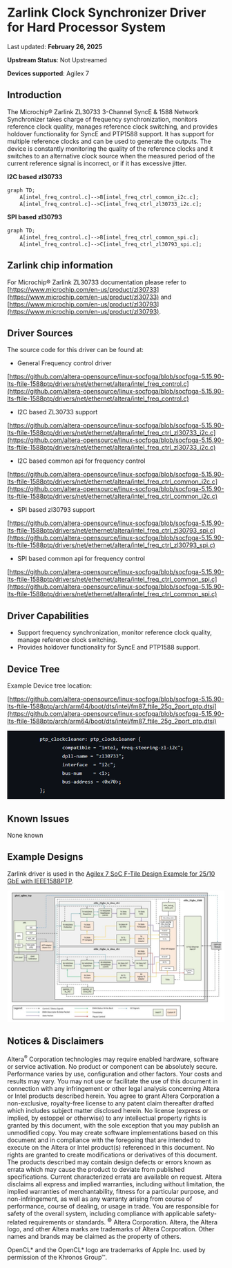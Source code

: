 # **Zarlink Clock Synchronizer Driver for Hard Processor System**

Last updated: **February 26, 2025** 

**Upstream Status**: Not Upstreamed

**Devices supported**: Agilex 7

## **Introduction**

The Microchip&reg; Zarlink ZL30733 3-Channel SyncE & 1588 Network Synchronizer takes charge of frequency synchronization, monitors reference clock quality, manages reference clock switching, and provides holdover functionality for SyncE and PTP1588 support. It has support for multiple reference clocks and can be used to generate the outputs. The device is constantly monitoring the quality of the reference clocks and it switches to an alternative clock source when the measured period of the current reference signal is incorrect, or if it has excessive jitter.

**I2C based zl30733**

```mermaid
graph TD;
    A[intel_freq_control.c]-->B[intel_freq_ctrl_common_i2c.c];
    A[intel_freq_control.c]-->C[intel_freq_ctrl_zl30733_i2c.c];
```

**SPI based zl30793**

```mermaid
graph TD;
    A[intel_freq_control.c]-->B[intel_freq_ctrl_common_spi.c];
    A[intel_freq_control.c]-->C[intel_freq_ctrl_zl30793_spi.c];
```

## **Zarlink chip information**

For Microchip&reg; Zarlink ZL30733 documentation please refer to [https://www.microchip.com/en-us/product/zl30733](https://www.microchip.com/en-us/product/zl30733) and [https://www.microchip.com/en-us/product/zl30793](https://www.microchip.com/en-us/product/zl30793).

## **Driver Sources**

The source code for this driver can be found at:

- General Frequency control driver

[https://github.com/altera-opensource/linux-socfpga/blob/socfpga-5.15.90-lts-ftile-1588ptp/drivers/net/ethernet/altera/intel_freq_control.c](https://github.com/altera-opensource/linux-socfpga/blob/socfpga-5.15.90-lts-ftile-1588ptp/drivers/net/ethernet/altera/intel_freq_control.c)

- I2C based ZL30733 support

[https://github.com/altera-opensource/linux-socfpga/blob/socfpga-5.15.90-lts-ftile-1588ptp/drivers/net/ethernet/altera/intel_freq_ctrl_zl30733_i2c.c](https://github.com/altera-opensource/linux-socfpga/blob/socfpga-5.15.90-lts-ftile-1588ptp/drivers/net/ethernet/altera/intel_freq_ctrl_zl30733_i2c.c)

- I2C based common api for frequency control

[https://github.com/altera-opensource/linux-socfpga/blob/socfpga-5.15.90-lts-ftile-1588ptp/drivers/net/ethernet/altera/intel_freq_ctrl_common_i2c.c](https://github.com/altera-opensource/linux-socfpga/blob/socfpga-5.15.90-lts-ftile-1588ptp/drivers/net/ethernet/altera/intel_freq_ctrl_common_i2c.c)

- SPI based zl30793 support

[https://github.com/altera-opensource/linux-socfpga/blob/socfpga-5.15.90-lts-ftile-1588ptp/drivers/net/ethernet/altera/intel_freq_ctrl_zl30793_spi.c](https://github.com/altera-opensource/linux-socfpga/blob/socfpga-5.15.90-lts-ftile-1588ptp/drivers/net/ethernet/altera/intel_freq_ctrl_zl30793_spi.c)

- SPI based common api for frequency control

[https://github.com/altera-opensource/linux-socfpga/blob/socfpga-5.15.90-lts-ftile-1588ptp/drivers/net/ethernet/altera/intel_freq_ctrl_common_spi.c](https://github.com/altera-opensource/linux-socfpga/blob/socfpga-5.15.90-lts-ftile-1588ptp/drivers/net/ethernet/altera/intel_freq_ctrl_common_spi.c)

## **Driver Capabilities**

* Support frequency synchronization, monitor reference clock quality, manage reference clock switching.
* Provides holdover functionality for SyncE and PTP1588 support.

## **Device Tree**

Example Device tree location:

[https://github.com/altera-opensource/linux-socfpga/blob/socfpga-5.15.90-lts-ftile-1588ptp/arch/arm64/boot/dts/intel/fm87_ftile_25g_2port_ptp.dtsi](https://github.com/altera-opensource/linux-socfpga/blob/socfpga-5.15.90-lts-ftile-1588ptp/arch/arm64/boot/dts/intel/fm87_ftile_25g_2port_ptp.dtsi)

![zarlink_device_tree](images/zarlink_device_tree.png)

## **Known Issues**

None known

## **Example Designs**

Zarlink driver is used in the [Agilex 7 SoC F-Tile Design Example for 25/10 GbE with IEEE1588PTP](https://www.rocketboards.org/foswiki/Projects/Agilex7SoCFTileDesignExampleWithIEEE1588PTP25GE).

![agx7-1588PTP-diagram](images/agx7-1588PTP-diagram.png)

## Notices & Disclaimers

Altera<sup>&reg;</sup> Corporation technologies may require enabled hardware, software or service activation.
No product or component can be absolutely secure. 
Performance varies by use, configuration and other factors.
Your costs and results may vary. 
You may not use or facilitate the use of this document in connection with any infringement or other legal analysis concerning Altera or Intel products described herein. You agree to grant Altera Corporation a non-exclusive, royalty-free license to any patent claim thereafter drafted which includes subject matter disclosed herein.
No license (express or implied, by estoppel or otherwise) to any intellectual property rights is granted by this document, with the sole exception that you may publish an unmodified copy. You may create software implementations based on this document and in compliance with the foregoing that are intended to execute on the Altera or Intel product(s) referenced in this document. No rights are granted to create modifications or derivatives of this document.
The products described may contain design defects or errors known as errata which may cause the product to deviate from published specifications.  Current characterized errata are available on request.
Altera disclaims all express and implied warranties, including without limitation, the implied warranties of merchantability, fitness for a particular purpose, and non-infringement, as well as any warranty arising from course of performance, course of dealing, or usage in trade.
You are responsible for safety of the overall system, including compliance with applicable safety-related requirements or standards. 
<sup>&copy;</sup> Altera Corporation.  Altera, the Altera logo, and other Altera marks are trademarks of Altera Corporation.  Other names and brands may be claimed as the property of others. 

OpenCL* and the OpenCL* logo are trademarks of Apple Inc. used by permission of the Khronos Group™. 
